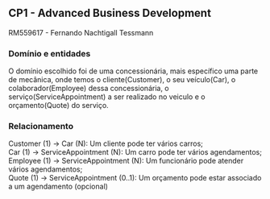 ﻿## CP1 - Advanced Business Development
RM559617 - Fernando Nachtigall Tessmann

### Domínio e entidades
O domínio escolhido foi de uma concessionária, mais específico uma parte de mecânica,
onde temos o cliente(Customer), o seu veículo(Car), o colaborador(Employee) dessa concessionária,
o serviço(ServiceAppointment) a ser realizado no veiculo e o orçamento(Quote) do serviço. 

### Relacionamento
Customer (1) -> Car (N): Um cliente pode ter vários carros;<br>
Car (1) -> ServiceAppointment (N): Um carro pode ter vários agendamentos;<br>
Employee (1) -> ServiceAppointment (N): Um funcionário pode atender vários agendamentos;<br>
Quote (1) -> ServiceAppointment (0..1): Um orçamento pode estar associado a um agendamento (opcional)

